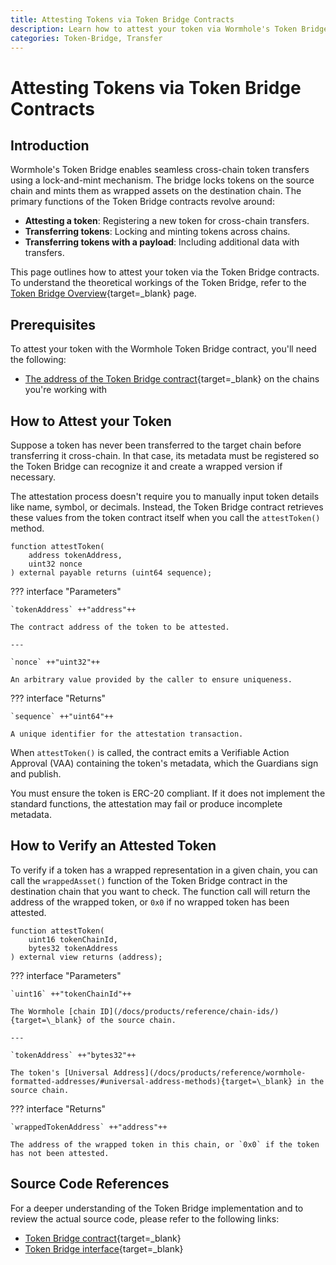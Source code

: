 ```yaml
---
title: Attesting Tokens via Token Bridge Contracts
description: Learn how to attest your token via Wormhole's Token Bridge for seamless multichain token transfers with a lock-and-mint mechanism and cross-chain asset management.
categories: Token-Bridge, Transfer
---
```


# Attesting Tokens via Token Bridge Contracts

## Introduction 

Wormhole's Token Bridge enables seamless cross-chain token transfers using a lock-and-mint mechanism. The bridge locks tokens on the source chain and mints them as wrapped assets on the destination chain. The primary functions of the Token Bridge contracts revolve around:

- **Attesting a token**: Registering a new token for cross-chain transfers.
- **Transferring tokens**: Locking and minting tokens across chains.
- **Transferring tokens with a payload**: Including additional data with transfers.

This page outlines how to attest your token via the Token Bridge contracts. To understand the theoretical workings of the Token Bridge, refer to the [Token Bridge Overview](/docs/products/token-bridge/overview/){target=\_blank} page. 

## Prerequisites

To attest your token with the Wormhole Token Bridge contract, you'll need the following:

- [The address of the Token Bridge contract](/docs/products/reference/contract-addresses/#token-bridge){target=\_blank} on the chains you're working with


## How to Attest your Token

Suppose a token has never been transferred to the target chain before transferring it cross-chain. In that case, its metadata must be registered so the Token Bridge can recognize it and create a wrapped version if necessary.

The attestation process doesn't require you to manually input token details like name, symbol, or decimals. Instead, the Token Bridge contract retrieves these values from the token contract itself when you call the `attestToken()` method.

```solidity
function attestToken(
    address tokenAddress,
    uint32 nonce
) external payable returns (uint64 sequence);
```

??? interface "Parameters"

    `tokenAddress` ++"address"++
        
    The contract address of the token to be attested.

    ---

    `nonce` ++"uint32"++  

    An arbitrary value provided by the caller to ensure uniqueness.

??? interface "Returns"

    `sequence` ++"uint64"++
    
    A unique identifier for the attestation transaction.

When `attestToken()` is called, the contract emits a Verifiable Action Approval (VAA) containing the token's metadata, which the Guardians sign and publish.

You must ensure the token is ERC-20 compliant. If it does not implement the standard functions, the attestation may fail or produce incomplete metadata.

## How to Verify an Attested Token

To verify if a token has a wrapped representation in a given chain, you can call the `wrappedAsset()` function of the Token Bridge contract in the destination chain that you want to check. The function call will return the address of the wrapped token, or `0x0` if no wrapped token has been attested.

```wrappedAsset
function attestToken(
    uint16 tokenChainId,
    bytes32 tokenAddress
) external view returns (address);
```

??? interface "Parameters"

    `uint16` ++"tokenChainId"++
        
    The Wormhole [chain ID](/docs/products/reference/chain-ids/){target=\_blank} of the source chain.

    ---

    `tokenAddress` ++"bytes32"++  

    The token's [Universal Address](/docs/products/reference/wormhole-formatted-addresses/#universal-address-methods){target=\_blank} in the source chain.

??? interface "Returns"

    `wrappedTokenAddress` ++"address"++
    
    The address of the wrapped token in this chain, or `0x0` if the token has not been attested.

## Source Code References

For a deeper understanding of the Token Bridge implementation and to review the actual source code, please refer to the following links:

- [Token Bridge contract](https://github.com/wormhole-foundation/wormhole/blob/main/ethereum/contracts/bridge/Bridge.sol){target=\_blank}
- [Token Bridge interface](https://github.com/wormhole-foundation/wormhole-solidity-sdk/blob/main/src/interfaces/ITokenBridge.sol){target=\_blank}
